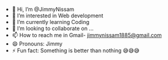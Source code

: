 - 👋 Hi, I’m @JimmyNissam
- 👀 I’m interested in Web development 
- 🌱 I’m currently learning Coding 
- 💞️ I’m looking to collaborate on ...
- 📫 How to reach me in Gmail- jimmynissam1885@gmail.com
- 😄 Pronouns: Jimmy 
- ⚡ Fun fact: Something is better than nothing 😅😅😅

<!---
JimmyNissam/JimmyNissam is a ✨ special ✨ repository because its `README.md` (this file) appears on your GitHub profile.
You can click the Preview link to take a look at your changes.
--->
